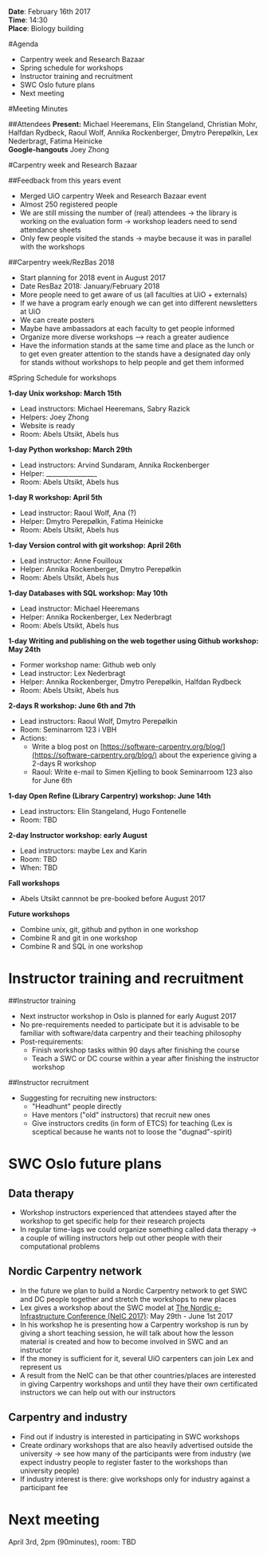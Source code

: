 **Date**: February 16th 2017  
**Time**: 14:30  
**Place**: Biology building

#Agenda

- Carpentry week and Research Bazaar
- Spring schedule for workshops
- Instructor training and recruitment
- SWC Oslo future plans
- Next meeting


#Meeting Minutes

##Attendees
**Present:** Michael Heeremans, Elin Stangeland, Christian Mohr, Halfdan Rydbeck, Raoul Wolf, Annika Rockenberger, Dmytro Perepølkin, Lex Nederbragt, Fatima Heinicke  
**Google-hangouts**  Joey Zhong 

#Carpentry week and Research Bazaar

##Feedback from this years event

- Merged UiO carpentry Week and Research Bazaar event
- Almost 250 registered people
- We are still missing the number of (real) attendees -> the library is working on the evaluation form -> workshop leaders need to send attendance sheets
- Only few people visited the stands -> maybe because it was in parallel with the workshops

##Carpentry week/RezBas 2018

- Start planning for 2018 event in August 2017
- Date ResBaz 2018: January/February 2018 
- More people need to get aware of us (all faculties at UiO + externals)
- If we have a program early enough we can get into different newsletters at UiO 
- We can create posters 
- Maybe have ambassadors at each faculty to get people informed
- Organize more diverse workshops --> reach a greater audience
- Have the information stands at the same time and place as the lunch or to get even greater attention to the stands have a designated day only for stands without workshops to help people and get them informed


#Spring Schedule for workshops

**1-day Unix workshop: March 15th**  

- Lead instructors:  Michael Heeremans, Sabry Razick
- Helpers: Joey Zhong 
- Website is ready
- Room: Abels Utsikt, Abels hus

**1-day Python workshop: March 29th**

- Lead instructors: Arvind Sundaram, Annika Rockenberger
- Helper: ________________
- Room: Abels Utsikt, Abels hus

**1-day R workshop: April 5th**

- Lead  instructor: Raoul Wolf, Ana (?)
- Helper: Dmytro Perepølkin, Fatima Heinicke 
- Room: Abels Utsikt, Abels hus

**1-day Version control with git workshop: April 26th**

- Lead instructor: Anne Fouilloux
- Helper: Annika Rockenberger, Dmytro Perepølkin 
- Room: Abels Utsikt, Abels hus

**1-day Databases with SQL workshop: May 10th**

- Lead instructor: Michael Heeremans 
- Helper: Annika Rockenberger, Lex Nederbragt
- Room: Abels Utsikt, Abels hus

**1-day Writing and publishing on the web together using Github workshop: May 24th**

- Former workshop name: Github web only
- Lead instructor: Lex Nederbragt
- Helper: Annika Rockenberger, Dmytro Perepølkin, Halfdan Rydbeck 
- Room: Abels Utsikt, Abels hus

**2-days R workshop: June 6th and 7th**

- Lead instructors: Raoul Wolf, Dmytro Perepølkin
- Room: Seminarrom 123 i VBH
- Actions:	
	- Write a blog post on [https://software-carpentry.org/blog/](https://software-carpentry.org/blog/) about the experience giving a 2-days R workshop
	- Raoul: Write e-mail to Simen Kjelling to book Seminarroom 123 also for June 6th 

**1-day Open Refine (Library Carpentry) workshop: June 14th**

- Lead instructors: Elin Stangeland, Hugo Fontenelle
- Room: TBD

**2-day Instructor workshop: early August** 

- Lead instructors: maybe Lex and Karin
- Room: TBD
- When: TBD

**Fall workshops**

- Abels Utsikt cannnot be pre-booked before August 2017

**Future workshops**

- Combine unix, git, github and python in one workshop
- Combine R and git in one workshop
- Combine R and SQL in one workshop


# Instructor training and recruitment
##Instructor training

- Next instructor workshop in Oslo is planned for early August 2017 
- No pre-requirements needed to participate but it is advisable to be familiar with software/data carpentry and their teaching philosophy
- Post-requirements:
	- Finish workshop tasks within 90 days after finishing the course
	- Teach a SWC or DC course within a year after finishing the instructor workshop 

##Instructor recruitment

- Suggesting for recruiting new instructors:
	- "Headhunt" people directly
	- Have mentors ("old" instructors) that recruit new ones
	- Give instructors credits (in form of ETCS) for teaching (Lex is sceptical because he wants not to loose the "dugnad"-spirit)

# SWC Oslo future plans

## Data therapy

- Workshop instructors experienced that attendees stayed after the workshop to get specific help for their research projects
- In regular time-lags we could organize something called data therapy -> a couple of willing instructors help out other people with their computational problems

## Nordic Carpentry network

- In the future we plan to build a Nordic Carpentry network to get SWC and DC people together and stretch the workshops to new places
- Lex gives a workshop about the SWC model at [The Nordic e-Infrastructure Conference (NeIC 2017)](http://neic2017.nordforsk.org/workshops/software-carpentry/): May 29th - June 1st 2017
- In his workshop he is presenting how a Carpentry workshop is run by giving a short teaching session, he will talk about how the lesson material is created and how to become involved in SWC and an instructor
- If the money is sufficient for it, several UiO carpenters can join Lex and represent us
- A result from the NeIC can be that other countries/places are interested in giving Carpentry workshops and until they have their own certificated instructors we can help out with our instructors

## Carpentry and industry

- Find out if industry is interested in participating in SWC workshops
- Create ordinary workshops that are also heavily advertised outside the university -> see how many of the participants were from industry (we expect industry people to register faster to the workshops than university people)
- If industry interest is there: give workshops only for industry against a participant fee


# Next meeting
April 3rd, 2pm (90minutes), room: TBD
